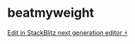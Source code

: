 # beatmyweight

[Edit in StackBlitz next generation editor ⚡️](https://stackblitz.com/~/github.com/stephy/beatmyweight)